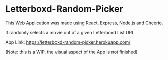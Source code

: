 # Letterboxd-Random-Picker
This Web Application was made using React, Express, Node.js and Cheerio.

It randomly selects a movie out of a given Letterboxd List URL

App Link: https://letterboxd-random-picker.herokuapp.com/

(Note: this is a WIP, the visual aspect of the App is not finished)